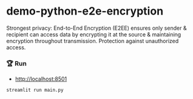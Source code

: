 # demo-python-e2e-encryption
Strongest privacy: End-to-End Encryption (E2EE) ensures only sender &amp; recipient can access data by encrypting it at the source &amp; maintaining encryption throughout transmission. Protection against unauthorized access.

### 🏆 Run

- [http://localhost:8501](http://localhost:8501)

```shell
streamlit run main.py
```